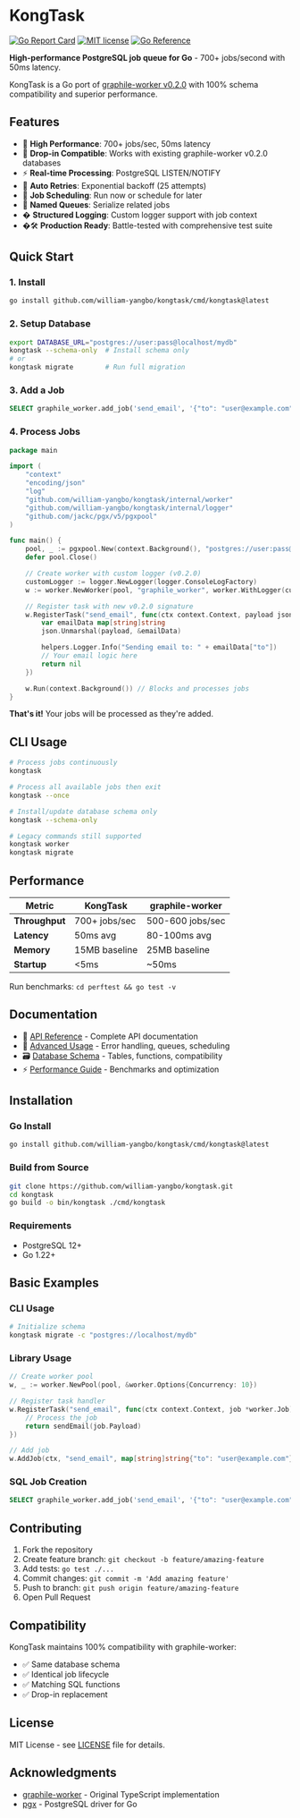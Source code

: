 # KongTask

[![Go Report Card](https://goreportcard.com/badge/github.com/william-yangbo/kongtask)](https://goreportcard.com/report/github.com/william-yangbo/kongtask)
[![MIT license](https://img.shields.io/badge/license-MIT-blue.svg)](LICENSE)
[![Go Reference](https://pkg.go.dev/badge/github.com/william-yangbo/kongtask.svg)](https://pkg.go.dev/github.com/william-yangbo/kongtask)

**High-performance PostgreSQL job queue for Go** - 700+ jobs/second with 50ms latency.

KongTask is a Go port of [graphile-worker v0.2.0](https://github.com/graphile/worker) with 100% schema compatibility and superior performance.

## Features

- 🚀 **High Performance**: 700+ jobs/sec, 50ms latency
- 🔄 **Drop-in Compatible**: Works with existing graphile-worker v0.2.0 databases
- ⚡ **Real-time Processing**: PostgreSQL LISTEN/NOTIFY
- 🔁 **Auto Retries**: Exponential backoff (25 attempts)
- 📅 **Job Scheduling**: Run now or schedule for later
- 🎯 **Named Queues**: Serialize related jobs
- � **Structured Logging**: Custom logger support with job context
- �🛠️ **Production Ready**: Battle-tested with comprehensive test suite

## Quick Start

### 1. Install

```bash
go install github.com/william-yangbo/kongtask/cmd/kongtask@latest
```

### 2. Setup Database

```bash
export DATABASE_URL="postgres://user:pass@localhost/mydb"
kongtask --schema-only  # Install schema only
# or
kongtask migrate        # Run full migration
```

### 3. Add a Job

```sql
SELECT graphile_worker.add_job('send_email', '{"to": "user@example.com"}');
```

### 4. Process Jobs

```go
package main

import (
    "context"
    "encoding/json"
    "log"
    "github.com/william-yangbo/kongtask/internal/worker"
    "github.com/william-yangbo/kongtask/internal/logger"
    "github.com/jackc/pgx/v5/pgxpool"
)

func main() {
    pool, _ := pgxpool.New(context.Background(), "postgres://user:pass@localhost/mydb")
    defer pool.Close()

    // Create worker with custom logger (v0.2.0)
    customLogger := logger.NewLogger(logger.ConsoleLogFactory)
    w := worker.NewWorker(pool, "graphile_worker", worker.WithLogger(customLogger))

    // Register task with new v0.2.0 signature
    w.RegisterTask("send_email", func(ctx context.Context, payload json.RawMessage, helpers *worker.Helpers) error {
        var emailData map[string]string
        json.Unmarshal(payload, &emailData)

        helpers.Logger.Info("Sending email to: " + emailData["to"])
        // Your email logic here
        return nil
    })

    w.Run(context.Background()) // Blocks and processes jobs
}
```

**That's it!** Your jobs will be processed as they're added.

## CLI Usage

```bash
# Process jobs continuously
kongtask

# Process all available jobs then exit
kongtask --once

# Install/update database schema only
kongtask --schema-only

# Legacy commands still supported
kongtask worker
kongtask migrate
```

## Performance

| Metric         | KongTask      | graphile-worker  |
| -------------- | ------------- | ---------------- |
| **Throughput** | 700+ jobs/sec | 500-600 jobs/sec |
| **Latency**    | 50ms avg      | 80-100ms avg     |
| **Memory**     | 15MB baseline | 25MB baseline    |
| **Startup**    | <5ms          | ~50ms            |

Run benchmarks: `cd perftest && go test -v`

## Documentation

- 📖 [API Reference](docs/api.md) - Complete API documentation
- 🚀 [Advanced Usage](docs/advanced.md) - Error handling, queues, scheduling
- 🗃️ [Database Schema](docs/schema.md) - Tables, functions, compatibility
- ⚡ [Performance Guide](docs/performance.md) - Benchmarks and optimization

## Installation

### Go Install

```bash
go install github.com/william-yangbo/kongtask/cmd/kongtask@latest
```

### Build from Source

```bash
git clone https://github.com/william-yangbo/kongtask.git
cd kongtask
go build -o bin/kongtask ./cmd/kongtask
```

### Requirements

- PostgreSQL 12+
- Go 1.22+

## Basic Examples

### CLI Usage

```bash
# Initialize schema
kongtask migrate -c "postgres://localhost/mydb"
```

### Library Usage

```go
// Create worker pool
w, _ := worker.NewPool(pool, &worker.Options{Concurrency: 10})

// Register task handler
w.RegisterTask("send_email", func(ctx context.Context, job *worker.Job) error {
    // Process the job
    return sendEmail(job.Payload)
})

// Add job
w.AddJob(ctx, "send_email", map[string]string{"to": "user@example.com"})
```

### SQL Job Creation

```sql
SELECT graphile_worker.add_job('send_email', '{"to": "user@example.com"}');
```

## Contributing

1. Fork the repository
2. Create feature branch: `git checkout -b feature/amazing-feature`
3. Add tests: `go test ./...`
4. Commit changes: `git commit -m 'Add amazing feature'`
5. Push to branch: `git push origin feature/amazing-feature`
6. Open Pull Request

## Compatibility

KongTask maintains 100% compatibility with graphile-worker:

- ✅ Same database schema
- ✅ Identical job lifecycle
- ✅ Matching SQL functions
- ✅ Drop-in replacement

## License

MIT License - see [LICENSE](LICENSE) file for details.

## Acknowledgments

- [graphile-worker](https://github.com/graphile/worker) - Original TypeScript implementation
- [pgx](https://github.com/jackc/pgx) - PostgreSQL driver for Go
